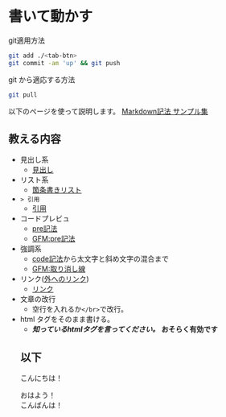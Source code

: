 # 書いて動かす
git適用方法
```sh
git add ./<tab-btn>
git commit -am 'up' && git push
```
git から適応する方法
```sh
git pull
```

以下のページを使って説明します。
[Markdown記法 サンプル集](https://qiita.com/tbpgr/items/989c6badefff69377da7)

## 教える内容

- 見出し系
  - [見出し](https://qiita.com/tbpgr/items/989c6badefff69377da7#%E8%A6%8B%E5%87%BA%E3%81%97)
- リスト系
  - [箇条書きリスト](https://qiita.com/tbpgr/items/989c6badefff69377da7#%E7%AE%87%E6%9D%A1%E6%9B%B8%E3%81%8D%E3%83%AA%E3%82%B9%E3%83%88)
- `> 引用`
  - [引用](https://qiita.com/tbpgr/items/989c6badefff69377da7#%E5%BC%95%E7%94%A8)
- コードプレビュ
    - [pre記法](https://qiita.com/tbpgr/items/989c6badefff69377da7#pre%E8%A8%98%E6%B3%95%E3%82%B9%E3%83%9A%E3%83%BC%E3%82%B94-or-%E3%82%BF%E3%83%96)
    - [GFM:pre記法](https://qiita.com/tbpgr/items/989c6badefff69377da7#gfmpre%E8%A8%98%E6%B3%95%E3%83%81%E3%83%AB%E3%83%803)
- 強調系
    - [code記法](https://qiita.com/tbpgr/items/989c6badefff69377da7#code%E8%A8%98%E6%B3%95)から太文字と斜め文字の混合まで
    - [GFM:取り消し線](https://qiita.com/tbpgr/items/989c6badefff69377da7#gfm%E5%8F%96%E3%82%8A%E6%B6%88%E3%81%97%E7%B7%9A)
- リンク([外へのリンク](https://qiita.com/tbpgr/items/989c6badefff69377da7))
    - [リンク](https://qiita.com/tbpgr/items/989c6badefff69377da7#%E3%83%AA%E3%83%B3%E3%82%AF)
- 文章の改行
    - 空行を入れるか`</br>`で改行。
- html タグをそのまま書ける。
    - ***知っているhtmlタグを言ってください。*** **おそらく有効です**
  <html>
  <ul>
  </html>
## 以下

こんにちは！

おはよう！</br>こんばんは！
